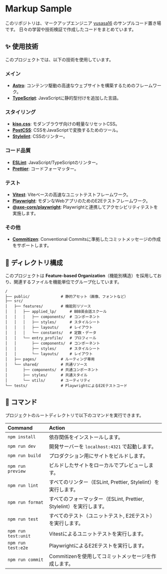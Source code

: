 # Markup Sample

このリポジトリは、マークアップエンジニア [yusasa16](https://github.com/yusasa16) のサンプルコード置き場です。
日々の学習や技術検証で作成したコードをまとめています。

## ✨ 使用技術

このプロジェクトでは、以下の技術を使用しています。

### メイン

- **[Astro](https://astro.build/)**: コンテンツ駆動の高速なウェブサイトを構築するためのフレームワーク。
- **[TypeScript](https://www.typescriptlang.org/)**: JavaScriptに静的型付けを追加した言語。

### スタイリング

- **[kiso.css](https://tak-dcxi.github.io/kiso.css/)**: モダンブラウザ向けの軽量なリセットCSS。
- **[PostCSS](https://postcss.org/)**: CSSをJavaScriptで変換するためのツール。
- **[Stylelint](https://stylelint.io/)**: CSSのリンター。

### コード品質

- **[ESLint](https://eslint.org/)**: JavaScript/TypeScriptのリンター。
- **[Prettier](https://prettier.io/)**: コードフォーマッター。

### テスト

- **[Vitest](https://vitest.dev/)**: Viteベースの高速なユニットテストフレームワーク。
- **[Playwright](https://playwright.dev/)**: モダンなWebアプリのためのE2Eテストフレームワーク。
- **[@axe-core/playwright](https://github.com/dequelabs/axe-core-npm/blob/develop/packages/playwright/README.md)**: Playwrightと連携してアクセシビリティテストを実施します。

### その他

- **[Commitizen](https://github.com/commitizen/cz-cli)**: Conventional Commitsに準拠したコミットメッセージの作成をサポートします。

## 🚀 ディレクトリ構成

このプロジェクトは **Feature-based Organization**（機能別構造）を採用しており、関連するファイルを機能単位でグループ化しています。

```text
/
├── public/              # 静的アセット（画像、フォントなど）
├── src/
│   ├── features/        # 機能別リソース
│   │   ├── applied_lp/      # BBB英会話スクール
│   │   │   ├── components/  # コンポーネント
│   │   │   ├── styles/      # スタイルシート
│   │   │   ├── layouts/     # レイアウト
│   │   │   └── constants/   # 定数・データ
│   │   └── entry_profile/   # プロフィール
│   │       ├── components/  # コンポーネント
│   │       ├── styles/      # スタイルシート
│   │       └── layouts/     # レイアウト
│   ├── pages/           # ルーティング専用
│   └── shared/          # 共通リソース
│       ├── components/  # 共通コンポーネント
│       ├── styles/      # 共通スタイル
│       └── utils/       # ユーティリティ
└── tests/               # PlaywrightによるE2Eテストコード
```

## 🧞 コマンド

プロジェクトのルートディレクトリで以下のコマンドを実行できます。

| Command             | Action                                                              |
| :------------------ | :------------------------------------------------------------------ |
| `npm install`       | 依存関係をインストールします。                                      |
| `npm run dev`       | 開発サーバーを `localhost:4321` で起動します。                      |
| `npm run build`     | プロダクション用にサイトをビルドします。                            |
| `npm run preview`   | ビルドしたサイトをローカルでプレビューします。                      |
| `npm run lint`      | すべてのリンター（ESLint, Prettier, Stylelint）を実行します。       |
| `npm run format`    | すべてのフォーマッター（ESLint, Prettier, Stylelint）を実行します。 |
| `npm run test`      | すべてのテスト（ユニットテスト, E2Eテスト）を実行します。           |
| `npm run test:unit` | Vitestによるユニットテストを実行します。                            |
| `npm run test:e2e`  | PlaywrightによるE2Eテストを実行します。                             |
| `npm run commit`    | Commitizenを使用してコミットメッセージを作成します。                |
